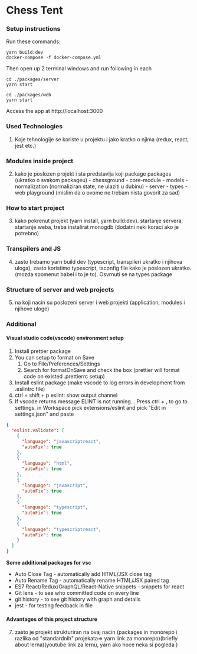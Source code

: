 # Chess Tent

### Setup instructions

Run these commands:

```shell script
yarn build:dev
docker-compose -f docker-compose.yml
```

Then open up 2 terminal windows and run following in each

```shell script
cd ./packages/server
yarn start
```

```shell script
cd ./packages/web
yarn start
```

Access the app at http://localhost:3000

### Used Technologies

1. Koje tehnologije se koriste u projektu i jako kratko o njima (redux, react, jest etc.)

### Modules inside project

2. kako je poslozen projekt i sta predstavlja koji package
   packages (ukratko o svakom packageu) - chessground - core-module - models - normalization (normaliziran state, ne ulaziti u dubinu) - server - types - web
   playground (mislim da o ovome ne trebam nista govorit za sad)

### How to start project

3. kako pokrenut projekt (yarn install, yarn build:dev). startanje servera, startanje weba, treba instalirat monogdb (dodatni neki koraci ako je potrebno)

### Transpilers and JS

4. zasto trebamo yarn build dev (typescript, transpileri ukratko i njihova uloga), zasto koristimo typescript, tsconfig file kako je poslozen ukratko. (mozda spomenut babel i to je to). Osvrnuti se na types package

### Structure of server and web projects

5. na koji nacin su poslozeni server i web projekti (application, modules i njihove uloge)

### Additional

#### Visual studio code(vscode) environment setup

1. Install prettier package
2. You can setup to format on Save
   1. Go to File/Preferences/Settings
   2. Search for formatOnSave and check the box (prettier will format code on existed .prettierrc setup)
3. Install eslint package (make vscode to log errors in development from .eslintrc file)
4. ctrl + shift + p eslint: show output channel
5. If vscode returns message ELINT is not running... Press ctrl + , to go to settings. in Workspace pick extensions/eslint
   and pick "Edit in settings.json" and paste

```json
{
  "eslint.validate": [
    {
      "language": "javascriptreact",
      "autoFix": true
    },
    {
      "language": "html",
      "autoFix": true
    },
    {
      "language": "javascript",
      "autoFix": true
    },
    {
      "language": "typescript",
      "autoFix": true
    },
    {
      "language": "typescriptreact",
      "autoFix": true
    }
  ]
}
```

**Some additional packages for vsc**

- Auto Close Tag - automatically add HTML/JSX close tag
- Auto Rename Tag - automatically rename HTML/JSX paired tag
- ES7 React/Redux/GraphQL/React-Native snippets - snippets for react
- Git lens - to see who committed code on every line
- git history - to see git history with graph and details
- jest - for testing feedback in file

#### Advantages of this project structure

7. zasto je projekt strukturiran na ovaj nacin (packages in monorepo i razlika od "standardnih" projekata=> yarn link za monorepo)(briefly about lerna)(youtube link za lernu, yarn ako hoce neka si pogleda )
